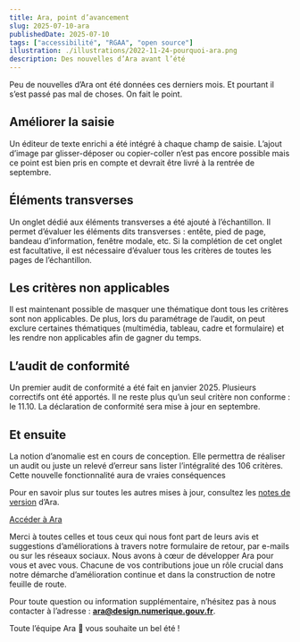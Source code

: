 ```yaml
---
title: Ara, point d’avancement 
slug: 2025-07-10-ara
publishedDate: 2025-07-10
tags: ["accessibilité", "RGAA", "open source"]
illustration: ./illustrations/2022-11-24-pourquoi-ara.png
description: Des nouvelles d’Ara avant l’été
---
```


<p class="fr-text--lead">Peu de nouvelles d’Ara ont été données ces derniers mois. Et pourtant il s’est passé pas mal de choses. On fait le point.</p>
 
<h2 class="fr-mt-4w fr-mb-1w fr-h5">Améliorer la saisie</h2> 
Un éditeur de texte enrichi a été intégré à chaque champ de saisie. L’ajout d’image par glisser-déposer ou copier-coller n’est pas encore possible mais ce point est bien pris en compte et devrait être livré à la rentrée de septembre.

<h2 class="fr-mt-4w fr-mb-1w fr-h5">Éléments transverses</h2> 
Un onglet dédié aux éléments transverses a été ajouté à l’échantillon. Il permet d’évaluer les éléments dits transverses : entête, pied de page, bandeau d’information, fenêtre modale, etc.  
Si la complétion de cet onglet est facultative, il est nécessaire d’évaluer tous les critères de toutes les pages de l’échantillon.

<h2 class="fr-mt-4w fr-mb-1w fr-h5">Les critères non applicables</h2> 
Il est maintenant possible de masquer une thématique dont tous les critères sont non applicables. De plus, lors du paramétrage de l’audit, on peut exclure certaines thématiques (multimédia, tableau, cadre et formulaire) et les rendre non applicables afin de gagner du temps.

<h2 class="fr-mt-4w fr-mb-1w fr-h5">L’audit de conformité</h2> 
Un premier audit de conformité a été fait en janvier 2025. Plusieurs correctifs ont été apportés. Il ne reste plus qu’un seul critère non conforme : le 11.10. 
La déclaration de conformité sera mise à jour en septembre.

<h2 class="fr-mt-4w fr-mb-1w fr-h5">Et ensuite</h2> 

La notion d’anomalie est en cours de conception. Elle permettra de réaliser un audit ou juste un relevé d’erreur sans lister l’intégralité des 106 critères. Cette nouvelle fonctionnalité aura de vraies conséquences


<p class="fr-mt-4w">Pour en savoir plus sur toutes les autres mises à jour, consultez les <a href="https://ara.numerique.gouv.fr/notes-de-versions" rel="noopener noreferrer" target="_blank"  title="notes de version - nouvelle fenêtre">notes de version</a> d’Ara.</p>


<div class="fr-container fr-my-4w">
<div class="fr-grid-row fr-grid-row--center">
<a class="fr-btn" target="_blank" rel="noopener noreferrer" title="Accéder à Ara - nouvelle fenêtre" href="https://ara.numerique.gouv.fr">Accéder à Ara</a>
</div>
</div>  

Merci à toutes celles et tous ceux qui nous font part de leurs avis et suggestions d’améliorations à travers notre formulaire de retour, par e-mails ou sur les réseaux sociaux. Nous avons à cœur de développer Ara pour vous et avec vous. Chacune de vos contributions joue un rôle crucial dans notre démarche d’amélioration continue et dans la construction de notre feuille de route.

Pour toute question ou information supplémentaire, n’hésitez pas à nous contacter à l’adresse&nbsp;: **ara@design.numerique.gouv.fr**.


Toute l’équipe Ara <span aria-hidden="true">🦜</span> vous souhaite un bel été !
